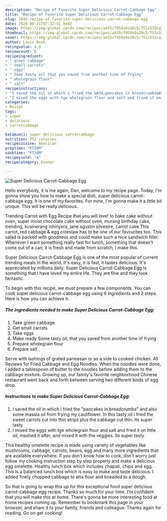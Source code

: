 ```yaml
---
description: "Recipe of Favorite Super Delicious Carrot-Cabbage Egg"
title: "Recipe of Favorite Super Delicious Carrot-Cabbage Egg"
slug: 1045-recipe-of-favorite-super-delicious-carrot-cabbage-egg
date: 2020-09-21T07:32:51.848Z
image: https://img-global.cpcdn.com/recipes/a435cf959a9a30c5/751x532cq70/super-delicious-carrot-cabbage-egg-recipe-main-photo.jpg
thumbnail: https://img-global.cpcdn.com/recipes/a435cf959a9a30c5/751x532cq70/super-delicious-carrot-cabbage-egg-recipe-main-photo.jpg
cover: https://img-global.cpcdn.com/recipes/a435cf959a9a30c5/751x532cq70/super-delicious-carrot-cabbage-egg-recipe-main-photo.jpg
author: Louis Bush
ratingvalue: 4.9
reviewcount: 6
recipeingredient:
- " green cabbage"
- " small carrots"
- " eggs"
- " Some tasty oil that you saved from another time of frying"
- " wholegrain flour"
- " salt"
recipeinstructions:
- "I saved the oil in which i fried the &#34;pancakes in breadcrumbs&#34; and also some masala oil from frying my cauliflower. In this tasty oil i fried the sweet carrots cut into thin strips plus the cabbage cut thin. Its super tasty."
- "I mixed the eggs with tge wholegrain flour and salt and fried it on little oil, mashed it after, and mixed it with the veggies. Its super tasty"
categories:
- Recipe
tags:
- super
- delicious
- carrotcabbage

katakunci: super delicious carrotcabbage 
nutrition: 252 calories
recipecuisine: American
preptime: "PT28M"
cooktime: "PT38M"
recipeyield: "4"
recipecategory: Dinner

---
```



![Super Delicious Carrot-Cabbage Egg](https://img-global.cpcdn.com/recipes/a435cf959a9a30c5/751x532cq70/super-delicious-carrot-cabbage-egg-recipe-main-photo.jpg)

Hello everybody, it is me again, Dan, welcome to my recipe page. Today, I'm gonna show you how to make a special dish, super delicious carrot-cabbage egg. It is one of my favorites. For mine, I'm gonna make it a little bit unique. This will be really delicious.

Trending Carrot with Egg Recipe that you will love! to bake cake without oven, super moist chocolate cake without oven, murang birthday cake, trending, kusinerang inhinyera, jane agustin silvestre, carrot cake This carrot, red cabbage &amp; egg coleslaw has to be one of our favourites too. This salad is packed with goodness and could make such a nice sandwich filler. Whenever I want something really fast for lunch, something that doesn&#39;t come out of a can, it is fresh and made from scratch, I make this.

Super Delicious Carrot-Cabbage Egg is one of the most popular of current trending meals in the world. It's easy, it is fast, it tastes delicious. It's appreciated by millions daily. Super Delicious Carrot-Cabbage Egg is something that I have loved my entire life. They are fine and they look fantastic.


To begin with this recipe, we must prepare a few components. You can cook super delicious carrot-cabbage egg using 6 ingredients and 2 steps. Here is how you can achieve it.

<!--inarticleads1-->

##### The ingredients needed to make Super Delicious Carrot-Cabbage Egg:

1. Take  green cabbage
1. Get  small carrots
1. Take  eggs
1. Make ready  Some tasty oil, that you saved from another time of frying
1. Prepare  wholegrain flour
1. Prepare  salt


Serve with lashings of grated parmesan or as a side to cooked chicken. All Reviews for Fried Cabbage and Egg Noodles. When the noodles were done, I added a tablespoon of butter to the noodles before adding them to the cabbage mixture. Growing up, our family&#39;s favorite neighborhood Chinese restaurant went back and forth between serving two different kinds of egg drop. 

<!--inarticleads2-->

##### Instructions to make Super Delicious Carrot-Cabbage Egg:

1. I saved the oil in which i fried the &#34;pancakes in breadcrumbs&#34; and also some masala oil from frying my cauliflower. In this tasty oil i fried the sweet carrots cut into thin strips plus the cabbage cut thin. Its super tasty.
1. I mixed the eggs with tge wholegrain flour and salt and fried it on little oil, mashed it after, and mixed it with the veggies. Its super tasty


This healthy omelette recipe is made using variety of vegetables like mushrooms, cabbage, carrots, beans, egg and many more ingredients that are available everywhere. If you don&#39;t know how to cook, don&#39;t worry just follow my cooking instruction step by step properly and make a delicious egg omelette. Healthy lunch box which includes chapati, chips and egg. This is a balanced lunch box which is easy to make and taste delicious. I added finely chopped cabbage to atta flour and kneaded to a dough. 

So that is going to wrap this up for this exceptional food super delicious carrot-cabbage egg recipe. Thanks so much for your time. I'm confident that you will make this at home. There's gonna be more interesting food at home recipes coming up. Remember to bookmark this page in your browser, and share it to your family, friends and colleague. Thanks again for reading. Go on get cooking!
